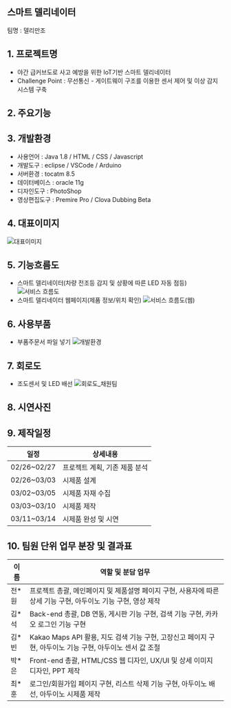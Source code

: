 ## 스마트 델리네이터 
팀명 : 델리만조
## 1. 프로젝트명
- 야간 급커브도로 사고 예방을 위한 IoT기반 스마트 델리네이터
- Challenge Point : 무선통신 - 게이트웨이 구조를 이용한 센서 제어 및 이상 감지 시스템 구축
## 2. 주요기능

## 3. 개발환경
- 사용언어 : Java 1.8 / HTML / CSS / Javascript
- 개발도구 : eclipse / VSCode / Arduino
- 서버환경 : tocatm 8.5
- 데이터베이스 : oracle 11g
- 디자인도구 : PhotoShop
- 영상편집도구 : Premire Pro / Clova Dubbing Beta
## 4. 대표이미지
![대표이미지](https://user-images.githubusercontent.com/100102759/158280847-a219b304-2db1-4819-b51c-a2b443495e59.jpg)
## 5. 기능흐름도
- 스마트 델리네이터(차량 전조등 감지 및 상황에 따른 LED 자동 점등)
![서비스 흐름도](https://user-images.githubusercontent.com/97875522/158282432-df7fe343-804b-459c-b003-e59674a1cf31.png)
- 스마트 델리네이터 웹페이지(제품 정보/위치 확인)
![서비스 흐름도(웹)](https://user-images.githubusercontent.com/97875522/158282439-5e6e6c8f-91a3-4501-acb6-e0f299a8de72.png)
## 6. 사용부품
- 부품주문서 파일 넣기
![개발환경](https://user-images.githubusercontent.com/97875522/158282420-11c101e8-df47-4851-ade9-7959c47a4844.png)
## 7. 회로도
- 조도센서 및 LED 배선
![회로도_채원팀](https://user-images.githubusercontent.com/100102759/158281950-e670d246-c278-4dff-bf59-36bc07b48617.jpg)

## 8. 시연사진

## 9. 제작일정
| 일정 | 상세내용 |
|------|-----------|
|02/26~02/27|프로젝트 계획, 기존 제품 분석|
|02/26~03/03|시제품 설계|
|03/02~03/05|시제품 자재 수집|
|03/03~03/10|시제품 제작|
|03/11~03/14|시제품 완성 및 시연|
## 10. 팀원 단위 업무 분장 및 결과표
| 이름 | 역할 및 분담 업무 |
|------|-----------|
|전*원|프로젝트 총괄, 메인페이지 및 제품설명 페이지 구현, 사용자에 따른 상세 기능 구현, 아두이노 기능 구현, 영상 제작|
|김*석|Back-end 총괄, DB 연동, 게시판 기능 구현, 검색 기능 구현, 카카오 로그인 기능 구현|
|김*빈|Kakao Maps API 활용, 지도 검색 기능 구현, 고장신고 페이지 구현, 아두이노 기능 구현, 아두이노 센서 값 조절|
|박*은|Front-end 총괄, HTML/CSS 웹 디자인, UX/UI 및 상세 이미지 디자인, PPT 제작|
|최*훈|로그인/회원가입 페이지 구현, 리스트 삭제 기능 구현, 아두이노 배선, 아두이노 시제품 제작|
